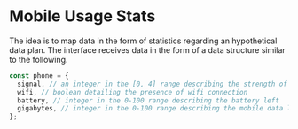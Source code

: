 # Mobile Usage Stats

The idea is to map data in the form of statistics regarding an hypothetical data plan. The interface receives data in the form of a data structure similar to the following.

```js
const phone = {
  signal, // an integer in the [0, 4] range describing the strength of the signal
  wifi, // boolean detailing the presence of wifi connection
  battery, // integer in the 0-100 range describing the battery left
  gigabytes, // integer in the 0-100 range describing the mobile data left
};
```
